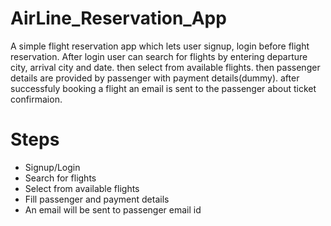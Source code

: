 # AirLine_Reservation_App

A simple flight reservation app which lets user signup, login before flight reservation. After login user can search for flights by entering departure city, arrival city and date. then select from available flights. then passenger details are provided by passenger with payment details(dummy). after successfuly booking a flight an email is sent to the passenger about ticket confirmaion.

# Steps
* Signup/Login
* Search for flights
* Select from available flights
* Fill passenger and payment details
* An email will be sent to passenger email id
